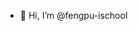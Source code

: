 - 👋 Hi, I’m @fengpu-ischool


<!---
fengpu-ischool/fengpu-ischool is a ✨ special ✨ repository because its `README.md` (this file) appears on your GitHub profile.
You can click the Preview link to take a look at your changes.
--->
